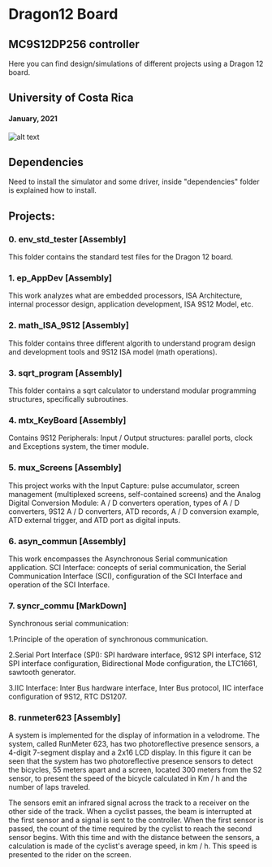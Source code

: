 # Dragon12 Board 
## MC9S12DP256 controller

Here you can find design/simulations of different 
projects using a Dragon 12 board.

## University of Costa Rica
#### January, 2021

![alt text](https://github.com/brown9804/Dragon12_MC9S12DP256/blob/main/8_runmeter623/docs/base_ref/Dragon12%2B_front.png?raw=true)



## Dependencies
Need to install the simulator and some driver, inside "dependencies" folder is explained how to install.

## Projects:
### 0. env_std_tester [Assembly]
This folder contains the standard test files for the  Dragon 12 board.

### 1. ep_AppDev [Assembly]
This work analyzes what are embedded processors, 
ISA Architecture, internal processor design, 
application development, ISA 9S12 Model, etc.

### 2. math_ISA_9S12 [Assembly]
This folder contains three different algorith to understand 
program design and development tools and 9S12 ISA model (math operations).

### 3. sqrt_program [Assembly]
This folder contains a sqrt calculator to understand 
modular programming structures, specifically subroutines.

### 4. mtx_KeyBoard [Assembly]
Contains 9S12 Peripherals: Input / Output structures: parallel ports,
clock and Exceptions system, the timer module. 

### 5. mux_Screens [Assembly]
This project works with the Input Capture: pulse accumulator,
screen management (multiplexed screens, self-contained screens)
and the Analog Digital Conversion Module: A / D converters operation,
types of A / D converters, 9S12 A / D converters, ATD records, A / D 
conversion example, ATD external trigger, and ATD port as digital inputs. 

### 6. asyn_commun [Assembly]
This work encompasses the Asynchronous Serial communication application. 
SCI Interface: concepts of serial communication, the Serial Communication Interface 
(SCI), configuration of the SCI Interface and operation of the SCI Interface.

### 7. syncr_commu [MarkDown]
Synchronous serial communication:

1.Principle of the operation of synchronous communication.


2.Serial Port Interface (SPI): SPI hardware interface, 9S12 SPI interface, S12 SPI interface configuration, Bidirectional Mode configuration, the LTC1661, sawtooth generator.


3.IIC Interface: Inter Bus hardware interface, Inter Bus protocol, IIC interface configuration of 9S12, RTC DS1207.

### 8. runmeter623 [Assembly]
A system is implemented for the display of information in a velodrome. The system, called RunMeter 623, has two photoreflective presence sensors, a 4-digit 7-segment display and a 2x16 LCD display. In this figure it can be seen that the system has two photoreflective presence sensors to detect the bicycles, 55 meters apart and a screen, located 300 meters from the S2 sensor, to present the speed of the bicycle calculated in Km / h and the number of laps traveled.

The sensors emit an infrared signal across the track to a receiver on the other side of the track. When a cyclist passes, the beam is interrupted at the first sensor and a signal is sent to the controller. When the first sensor is passed, the count of the time required by the cyclist to reach the second sensor begins. With this time and with the distance between the sensors, a calculation is made of the cyclist's average speed, in km / h. This speed is presented to the rider on the screen.

